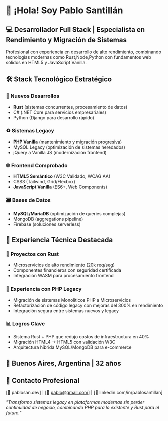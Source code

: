 # 👋 ¡Hola! Soy Pablo Santillán

## 💻 **Desarrollador Full Stack | Especialista en Rendimiento y Migración de Sistemas**

Profesional con experiencia en desarrollo de alto rendimiento, combinando tecnologías modernas como Rust,Node,Python con fundamentos web sólidos en HTML5 y JavaScript Vanilla.

## 🛠️ **Stack Tecnológico Estratégico**

### 🚀 **Nuevos Desarrollos**
- **Rust** (sistemas concurrentes, procesamiento de datos)
- C# (.NET Core para servicios empresariales)
- Python (Django para desarrollo rápido)

### ♻️ **Sistemas Legacy**
- **PHP Vanilla** (mantenimiento y migración progresiva)
- MySQL Legacy (optimización de sistemas heredados)
- jQuery a Vanilla JS (modernización frontend)

### 🌐 **Frontend Comprobado**
- **HTML5 Semántico** (W3C Validado, WCAG AA)
- CSS3 (Tailwind, Grid/Flexbox)
- **JavaScript Vanilla** (ES6+, Web Components)

### 🗃️ **Bases de Datos**
- **MySQL/MariaDB** (optimización de queries complejas)
- MongoDB (aggregations pipeline)
- Firebase (soluciones serverless)

## 💼 **Experiencia Técnica Destacada**

### 🦀 **Proyectos con Rust**
- Microservicios de alto rendimiento (20k req/seg)
- Componentes financieros con seguridad certificada
- Integración WASM para procesamiento frontend

### 🐘 **Experiencia con PHP Legacy**
- Migración de sistemas Monolíticos PHP a Microservicios
- Refactorización de código legacy con mejoras del 300% en rendimiento
- Integración segura entre sistemas nuevos y legacy

### 📊 **Logros Clave**
- Sistema Rust + PHP que redujo costos de infraestructura en 40%
- Migración HTML4 → HTML5 con validación W3C
- Arquitectura híbrida MySQL/MongoDB para e-commerce

## 📍 **Buenos Aires, Argentina** | **32 años**

## 📩 **Contacto Profesional**
[🔗 pablosan.dev] | [📧 pablo@gmail.com] | [💼 linkedin.com/in/pablosantillan]

*"Transformo sistemas legacy en plataformas modernas sin perder continuidad de negocio, combinando PHP para lo existente y Rust para el futuro."*
